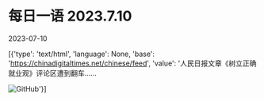 # 每日一语 2023.7.10

2023-07-10

[{'type': 'text/html', 'language': None, 'base': 'https://chinadigitaltimes.net/chinese/feed', 'value': '人民日报文章《树立正确就业观》评论区遭到翻车&#8230;&#8230;

![GitHub](https://chinadigitaltimes.net/chinese/files/2023/07/2023.7.10-1.jpg)'}]